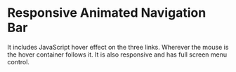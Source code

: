 # Responsive Animated Navigation Bar

It includes JavaScript hover effect on the three links. Wherever the mouse is the hover container follows it. It is also responsive and has full screen menu control.
